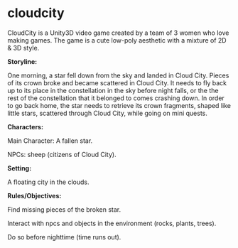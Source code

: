 # cloudcity

CloudCity is a Unity3D video game created by a team of 3 women who love making games.
The game is a cute low-poly aesthetic with a mixture of 2D & 3D style.

<b>Storyline:</b>

One morning, a star fell down from the sky and landed in Cloud City. Pieces of its crown broke and became scattered in Cloud City.
It needs to fly back up to its place in the constellation in the sky before night falls, or the the rest of the constellation that it belonged to comes crashing down.
In order to go back home, the star needs to retrieve its crown fragments, shaped like little stars, scattered through Cloud City, while going on mini quests.

<b>Characters:</b>

Main Character: A fallen star.

NPCs: sheep (citizens of Cloud City).

<b>Setting:</b>

A floating city in the clouds.

<b>Rules/Objectives:</b>

Find missing pieces of the broken star.

Interact with npcs and objects in the environment (rocks, plants, trees).

Do so before nighttime (time runs out).
